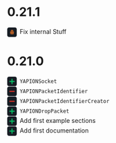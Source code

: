 # 0.21.1

<div style="margin-bottom: 1px">
<img src="icons/fix.png" width="22px" style="vertical-align: middle; margin-right: 3px"> Fix internal Stuff
</div>

# 0.21.0

<div style="margin-bottom: 1px">
<img src="icons/add.png" width="22px" style="vertical-align: middle; margin-right: 3px"> <code>YAPIONSocket</code>
</div>
<div style="margin-bottom: 1px">
<img src="icons/remove.png" width="22px" style="vertical-align: middle; margin-right: 3px"> <code>YAPIONPacketIdentifier</code>
</div>
<div style="margin-bottom: 1px">
<img src="icons/remove.png" width="22px" style="vertical-align: middle; margin-right: 3px"> <code>YAPIONPacketIdentifierCreator</code>
</div>
<div style="margin-bottom: 1px">
<img src="icons/add.png" width="22px" style="vertical-align: middle; margin-right: 3px"> <code>YAPIONDropPacket</code>
</div>
<div style="margin-bottom: 1px">
<img src="icons/add.png" width="22px" style="vertical-align: middle; margin-right: 3px"> Add first example sections
</div>
<div style="margin-bottom: 1px">
<img src="icons/add.png" width="22px" style="vertical-align: middle; margin-right: 3px"> Add first documentation
</div>
